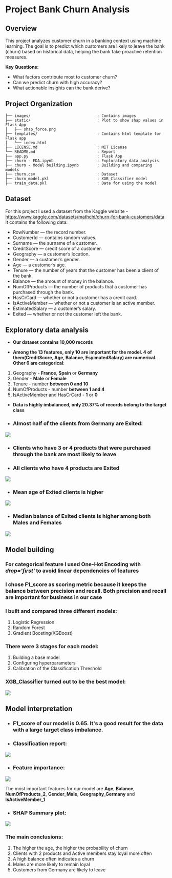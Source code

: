 # Project Bank Churn Analysis

##  Overview
This project analyzes customer churn in a banking context using machine learning. The goal is to predict which customers are likely to leave the bank (churn) based on historical data, helping the bank take proactive retention measures.

**Key Questions:**
- What factors contribute most to customer churn?
- Can we predict churn with high accuracy?
- What actionable insights can the bank derive?

## Project Organization
```
├── images/                             : Contains images
├── static/                             : Plot to show shap values in Flask App 
│   ├── shap_force.png
├── templates/                          : Contains html template for Flask app
│   └── index.html
├── LICENSE.md                          : MIT License
└── README.md                           : Report
├── app.py                              : Flask App
├── churn - EDA.ipynb                   : Exploratory data analysis
├── churn - Model building.ipynb        : Building and comparing models
├── churn.csv                           : Dataset
├── churn_model.pkl                     : XGB_Classifier model
├── train_data.pkl                      : Data for using the model
```

## Dataset

For this project I used a dataset from the Kaggle website - https://www.kaggle.com/datasets/mathchi/churn-for-bank-customers/data  
It contains the following data:
- RowNumber — the record number.
- CustomerId — contains random values.
- Surname — the surname of a customer.
- CreditScore — credit score of a customer.
- Geography — a customer’s location.
- Gender — a customer’s gender.
- Age — a customer’s age.
- Tenure — the number of years that the customer has been a client of the bank.
- Balance — the amount of money in the balance.
- NumOfProducts — the number of products that a customer has purchased through the bank.
- HasCrCard — whether or not a customer has a credit card.
- IsActiveMember — whether or not a customer is an active member.
- EstimatedSalary — a customer’s salary.
- Exited — whether or not the customer left the bank.


## Exploratory data analysis

- **Our dataset contains 10,000 records**

- **Among the 13 features, only 10 are important for the model. 4 of them(CreditScore, Age, Balance, EsyimatedSalary) are numerical. Other 6 are categorical**:
1) Geography - **France**, **Spain** or **Germany**
2) Gender - **Male** or **Female**
3) Tenure - number **between 0 and 10**
4) NumOfProducts - number **between 1 and 4**
5) IsActiveMember and HasCrCard - **1** or **0**

- **Data is highly imbalanced, only 20.37% of records belong to the target class**

- ### Almost half of the clients from Germany are Exited:
<img src=https://github.com/EgorGulyashchikh/Project_Bank_Churn_Analysis/blob/main/images/Geography.png>

- ### Clients who have 3 or 4 products that were purchased through the bank are most likely to leave
- ### All clients who have 4 products are Exited
<img src=https://github.com/EgorGulyashchikh/Project_Bank_Churn_Analysis/blob/main/images/NumOfProducts.png>


- ### Mean age of Exited clients is higher
<img src=https://github.com/EgorGulyashchikh/Project_Bank_Churn_Analysis/blob/main/images/Age.png>


- ### Median balance of Exited clients is higher among both Males and Females
<img src=https://github.com/EgorGulyashchikh/Project_Bank_Churn_Analysis/blob/main/images/Balance.png>


## Model building

### For categorical feature I used One-Hot Encoding with *drop='first'* to avoid linear dependencies of features

### I chose **F1_score** as scoring metric because it keeps the balance between precision and recall. Both precision and recall are important for business in our case

### I built and compared three different models:
1) Logistic Regression
2) Random Forest
3) Gradient Boosting(XGBoost)

### There were 3 stages for each model:
1) Building a base model
2) Configuring hyperparameters
3) Calibration of the Classification Threshold

### XGB_Classifier turned out to be the best model:
<img src=https://github.com/EgorGulyashchikh/Project_Bank_Churn_Analysis/blob/main/images/F1_score.png>


## Model interpretation

- ### F1_score of our model is **0.65**. It's a good result for the data with a large target class imbalance.

- ### Classification report:
<img src=https://github.com/EgorGulyashchikh/Project_Bank_Churn_Analysis/blob/main/images/Confusion_matrix.png>

- ### Feature importance:
<img src=https://github.com/EgorGulyashchikh/Project_Bank_Churn_Analysis/blob/main/images/Feature_importance.png>

The most important features for our model are **Age**, **Balance**, **NumOfProducts_2**, **Gender_Male**, **Geography_Germany** and **IsActiveMember_1**

- ### SHAP Summary plot:
<img src=https://github.com/EgorGulyashchikh/Project_Bank_Churn_Analysis/blob/main/images/SHAP_summary_plot.png>

### The main conclusions:
1) The higher the age, the higher the probability of churn
2) Clients with 2 products and Active members stay loyal more often
3) A high balance often indicates a churn
4) Males are more likely to remain loyal
5) Customers from Germany are likely to leave

